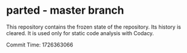 # parted - master branch

This repository contains the frozen state of the repository.
Its history is cleared. It is used only for static code
analysis with Codacy.

Commit Time: 1726363066